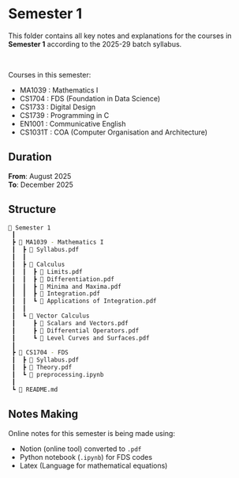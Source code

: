 # Semester 1
This folder contains all key notes and explanations for the courses in **Semester 1** according to the 2025-29 batch syllabus.

<br>

Courses in this semester:
- MA1039 : Mathematics I
- CS1704 : FDS (Foundation in Data Science)
- CS1733 : Digital Design
- CS1739 : Programming in C
- EN1001 : Communicative English
- CS1031T : COA (Computer Organisation and Architecture)

## Duration
**From**: August 2025 <br>
**To**: December 2025

## Structure
```bash
📂 Semester 1
 ┃
 ┣ 📂 MA1039 - Mathematics I   
 ┃  ┣ 📄 Syllabus.pdf         
 ┃  ┃             
 ┃  ┣ 📂 Calculus
 ┃  ┃  ┣ 📄 Limits.pdf
 ┃  ┃  ┣ 📄 Differentiation.pdf
 ┃  ┃  ┣ 📄 Minima and Maxima.pdf
 ┃  ┃  ┣ 📄 Integration.pdf
 ┃  ┃  ┗ 📄 Applications of Integration.pdf
 ┃  ┃ 
 ┃  ┗ 📂 Vector Calculus
 ┃     ┣ 📄 Scalars and Vectors.pdf
 ┃     ┣ 📄 Differential Operators.pdf
 ┃     ┗ 📄 Level Curves and Surfaces.pdf
 ┃ 
 ┣ 📂 CS1704 - FDS  
 ┃  ┣ 📄 Syllabus.pdf                                 
 ┃  ┣ 📄 Theory.pdf
 ┃  ┗ 📄 preprocessing.ipynb
 ┃
 ┗ 📄 README.md                                             
```

## Notes Making
Online notes for this semester is being made using:
- Notion (online tool) converted to `.pdf`
- Python notebook (`.ipynb`) for FDS codes
- Latex (Language for mathematical equations)